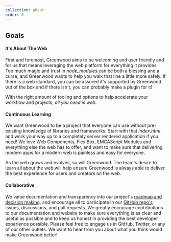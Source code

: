 ```yaml
---
collection: about
order: 0
---
```


## Goals

#### It's About The Web

First and foremost, Greenwood aims to be welcoming and user friendly and for us that means leveraging the web platform for everything it provides.  Too much magic and trust in _node_modules_ can be both a blessing and a curse, and Greenwood wants to help you walk that line a little more safely.  If there is a web standard, you can be assured it's supported by Greenwood out of the box and if there isn't, you can probably make a plugin for it!

With the right amount of tooling and options to help accelerate your workflow and projects,  _all you need is web_.

#### Continuous Learning

We want Greenwood to be a project that everyone can use without pre-existing knowledge of libraries and frameworks.  Start with that _index.html_ and work your way up to a completely server rendered application if you need!  We love Web Components, Flex Box, EMCAScript Modules and everything else the web has to offer, and want to make sure that delivering modern apps for a modern web is painless and easy for everyone.

As the web grows and evolves, so will Greenwood.  The team's desire to learn all about the web will help ensure Greenwood is always able to deliver the best experience for users and creators on the web.

#### Collaborative

We value documentation and transparency into our project's [roadmap and decision making](https://github.com/ProjectEvergreen/greenwood/projects), and encourage all to participate in our [GitHub repo's](https://github.com/ProjectEvergreen/greenwood) issues, discussions, and pull requests.  We greatly encourage contributions to our documentation and website to make sure everything is as clear and useful as possible and to keep us honest in providing the best developer experience possible.  Please feel free to engage us in GitHub, Twitter, or any of our other outlets.  We want to hear from you about what you think would make Greenwood better!